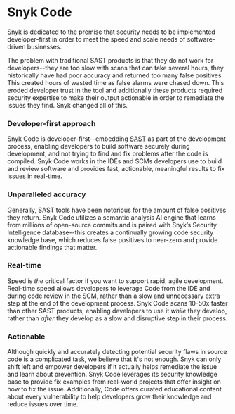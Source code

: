 # Snyk Code

Snyk is dedicated to the premise that security needs to be implemented developer-first in order to meet the speed and scale needs of software-driven businesses.

The problem with traditional SAST products is that they do not work for developers--they are too slow with scans that can take several hours, they historically have had poor accuracy and returned too many false positives. This created hours of wasted time as false alarms were chased down. This eroded developer trust in the tool and additionally these products required security expertise to make their output actionable in order to remediate the issues they find. Snyk changed all of this.

### Developer-first approach

Snyk Code is developer-first--embedding [SAST](https://snyk.io/learn/application-security/sast-vs-dast/) as part of the development process, enabling developers to build software securely during development, and not trying to find and fix problems after the code is compiled. Snyk Code works in the IDEs and SCMs developers use to build and review software and provides fast, actionable, meaningful results to fix issues in real-time.

### Unparalleled accuracy

Generally, SAST tools have been notorious for the amount of false positives they return. Snyk Code utilizes a semantic analysis AI engine that learns from millions of open-source commits and is paired with Snyk’s Security Intelligence database--this creates a continually growing code security knowledge base, which reduces false positives to near-zero and provide actionable findings that matter.

### Real-time

Speed is _the_ critical factor if you want to support rapid, agile development. Real-time speed allows developers to leverage Code from the IDE and during code review in the SCM, rather than a slow and unnecessary extra step at the end of the development process. Snyk Code scans 10-50x faster than other SAST products, enabling developers to use it _while_ they develop, rather than _after_ they develop as a slow and disruptive step in their process.

### Actionable

Although quickly and accurately detecting potential security flaws in source code is a complicated task, we believe that it's not enough. Snyk can only shift left and empower developers if it actually helps remediate the issue and learn about prevention. Snyk Code leverages its security knowledge base to provide fix examples from real-world projects that offer insight on how to fix the issue. Additionally, Code offers curated educational content about every vulnerability to help developers grow their knowledge and reduce issues over time.

